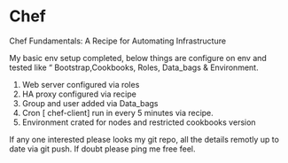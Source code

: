 # Chef
Chef Fundamentals: A Recipe for Automating Infrastructure 

My basic env setup completed, below things are configure on env and tested like “ Bootstrap,Cookbooks, Roles, Data_bags & Environment.  

 1. Web server  configured via roles 
 2. HA proxy configured via recipe  
 3. Group and user added via Data_bags
 4. Cron [ chef-client] run in every 5 minutes via recipe.
 5. Environment crated for nodes and restricted cookbooks version 

If any one interested please looks my git repo, all the details remotly up to date via git push. If doubt please ping me free feel.

